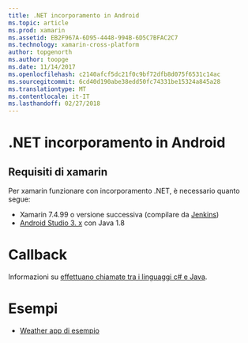 ```yaml
---
title: .NET incorporamento in Android
ms.topic: article
ms.prod: xamarin
ms.assetid: EB2F967A-6D95-4448-994B-6D5C7BFAC2C7
ms.technology: xamarin-cross-platform
author: topgenorth
ms.author: toopge
ms.date: 11/14/2017
ms.openlocfilehash: c2140afcf5dc21f0c9bf72dfb8d075f6531c14ac
ms.sourcegitcommit: 6cd40d190abe38edd50fc74331be15324a845a28
ms.translationtype: MT
ms.contentlocale: it-IT
ms.lasthandoff: 02/27/2018
---
```

# <a name="net-embedding-on-android"></a>.NET incorporamento in Android

## <a name="xamarinandroid-requirements"></a>Requisiti di xamarin

Per xamarin funzionare con incorporamento .NET, è necessario quanto segue:

* Xamarin 7.4.99 o versione successiva (compilare da [Jenkins](https://jenkins.mono-project.com/view/Xamarin.Android/job/xamarin-android/lastSuccessfulBuild/Azure/))
* [Android Studio 3. x](https://developer.android.com/studio/index.html) con Java 1.8

# <a name="callbacks"></a>Callback

Informazioni su [effettuano chiamate tra i linguaggi c# e Java](callbacks.md).

# <a name="samples"></a>Esempi

* [Weather app di esempio](https://github.com/jamesmontemagno/embeddinator-weather)
